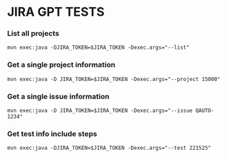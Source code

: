 # JIRA GPT TESTS 


### List all projects

    mvn exec:java -DJIRA_TOKEN=$JIRA_TOKEN -Dexec.args="--list"

### Get a single project information

    mvn exec:java -D JIRA_TOKEN=$JIRA_TOKEN -Dexec.args="--project 15000"

### Get a single issue information

    mvn exec:java -D JIRA_TOKEN=$JIRA_TOKEN -Dexec.args="--issue QAUTO-1234"

### Get test info include steps

    mvn exec:java -DJIRA_TOKEN=$JIRA_TOKEN -Dexec.args="--test 221525"

